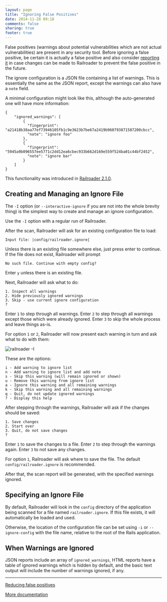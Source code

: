 ```yaml
---
layout: page
title: "Ignoring False Positives"
date: 2014-11-28 09:18
comments: false
sharing: true
footer: true
---
```


False positives (warnings about potential vulnerabilities which are not actual vulnerabilities) are present in any security tool. Before ignoring a false positive, be certain it is actually a false positive and also consider [reporting it](https://github.com/david-a-wheeler/railroader/wiki/How-to-Report-a-Railroader-Issue#false-positivesfalse-negatives) in case changes can be made to Railroader to prevent the false positive in the future.

The ignore configuration is a JSON file containing a list of warnings. This is essentially the same as the JSON report, except the warnings can also have a `note` field.

A minimal configuration might look like this, although the auto-generated one will have more information:

    {
        "ignored_warnings": [
            {
              "fingerprint": "a21418b38aa77ef73946105fb1c9e3623b7be67a2419b960793871587200cbcc",
              "note": "ignore foo"
            },
            {
              "fingerprint": "5945a9b096557ee5771c2dd12ea6cbec933b662d169e559f524ba01c44bf2452",
              "note": "ignore bar"
            }
        ]
    }

This functionality was introduced in [Railroader 2.1.0](/blog/2013/07/17/railroader-2-dot-1-0-released/).

## Creating and Managing an Ignore File

The `-I` option (or `--interactive-ignore` if you are not into the whole brevity thing) is the simplest way to create and manage an ignore configuration.

Use the `-I` option with a regular run of Railroader.

After the scan, Railroader will ask for an existing configuration file to load:

    Input file: |config/railroader.ignore| 

Unless there is an existing file somewhere else, just press enter to continue. If the file does not exist, Railroader will prompt

    No such file. Continue with empty config? 

Enter `y` unless there is an existing file.

Next, Railroader will ask what to do:

    1. Inspect all warnings
    2. Hide previously ignored warnings
    3. Skip - use current ignore configuration
    ? 

Enter `1` to step through all warnings. Enter `2` to step through all warnings except those which were already ignored. Enter `3` to skip the whole process and leave things as-is.

For option `1` or `2`, Railroader will now present each warning in turn and ask what to do with them:

![railroader -I](/images/bm-I.png)

These are the options:

    i - Add warning to ignore list
    n - Add warning to ignore list and add note
    s - Skip this warning (will remain ignored or shown)
    u - Remove this warning from ignore list
    a - Ignore this warning and all remaining warnings
    k - Skip this warning and all remaining warnings
    q - Quit, do not update ignored warnings
    ? - Display this help

After stepping through the warnings, Railroader will ask if the changes should be saved:

    1. Save changes
    2. Start over
    3. Quit, do not save changes
    ? 

Enter `1` to save the changes to a file. Enter `2` to step through the warnings again. Enter `3` to not save any changes.

For option `1`, Railroader will ask where to save the file. The default `config/railroader.ignore` is recommended.

After that, the scan report will be generated, with the specified warnings ignored.

## Specifying an Ignore File

By default, Railroader will look in the `config` directory of the application being scanned for a file named `railroader.ignore`. If this file exists, it will automatically be loaded and used.

Otherwise, the location of the configuration file can be set using `-i` or `--ignore-config` with the file name, relative to the root of the Rails application.

## When Warnings are Ignored

JSON reports include an array of `ignored_warnings`, HTML reports have a table of ignored warnings which is hidden by default, and the basic text output will include the number of warnings ignored, if any.

---


[Reducing false positives](/docs/reducing_false_positives)

[More documentation](/docs)
